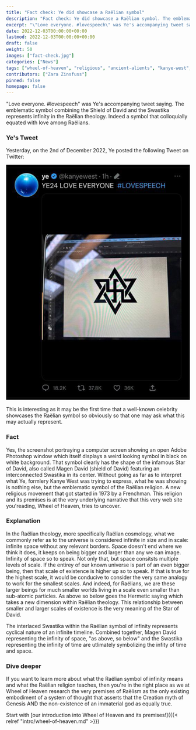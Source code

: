 ```yaml
---
title: "Fact check: Ye did showcase a Raëlian symbol"
description: "Fact check: Ye did showcase a Raëlian symbol. The emblematic symbol combining the Shield of David and the Swastika represents infinity in the Raëlian theology."
excerpt: "\"Love everyone. #lovespeech\" was Ye's accompanying tweet saying. The emblematic symbol combining the Shield of David and the Swastika represents infinity in the Raëlian theology. Indeed a symbol that colloquially equated with love among Raëlians."
date: 2022-12-03T00:00:00+00:00
lastmod: 2022-12-03T00:00:00+00:00
draft: false
weight: 50
images: ["fact-check.jpg"]
categories: ["News"]
tags: ["wheel-of-heaven", "religious", "ancient-alients", "kanye-west", "ye", "swastika", "magen-david", "star-of-david", "infinity", "lovespeech", "raelism"]
contributors: ["Zara Zinsfuss"]
pinned: false
homepage: false
---
```


"Love everyone. #lovespeech" was Ye's accompanying tweet saying. The emblematic symbol combining the Shield of David and the Swastika represents infinity in the Raëlian theology. Indeed a symbol that colloquially equated with love among Raëlians.

### Ye's Tweet

Yesterday, on the 2nd of December 2022, Ye posted the following Tweet on Twitter:

![Image](images/ye-tweet-raelian-symbol.jpg "ye-tweet-raelian-symbol.jpg")

This is interesting as it may be the first time that a well-known celebrity showcases the Raëlian symbol so obviously so that one may ask what this may actually represent.  

### Fact

Yes, the screenshot portraying a computer screen showing an open Adobe Photoshop window which itself displays a weird looking symbol in black on white background. That symbol clearly has the shape of the infamous Star of David, also called Magen David (shield of David) featuring an interconnected Swastika in its center. Without going as far as to interpret what Ye, formlery Kanye West was trying to express, what he was showing is nothing else, but the emblematic symbol of the Raëlian religion. A new religious movement that got started in 1973 by a Frenchman. This religion and its premises is at the very underlying narrative that this very web site you'reading, Wheel of Heaven, tries to uncover.

### Explanation

In the Raëlian theology, more specifically Raëlian cosmology, what we commonly refer as to the universe is considered infinite in size and in scale: infinite space without any relevant borders. Space doesn't end where we think it does, it keeps on being bigger and larger than any we can image. Infinity of space so to speak. Not only that, but space consitsts multiple levels of scale. If the entirey of our known universe is part of an even bigger being, then that scale of existence is higher up so to speak. If that is true for the highest scale, it would be conducive to consider the very same analogy to work for the smallest scales. And indeed, for Raëlians, we are these larger beings for much smaller worlds living in a scale even smaller than sub-atomic particles. As above so below goes the Hermetic saying which takes a new dimension within Raëlian theology. This relationship between smaller and larger scales of existence is the very meaning of the Star of David.

The interlaced Swastika within the Raëlian symbol of infinity represents cyclical nature of an infinite timeline. Combined together, Magen David representing the infinity of space, "as above, so below" and the Swastika representing the infinity of time are utlimately symbolizing the infity of time and space. 

### Dive deeper

If you want to learn more about what the Raëlian symbol of infinity means and what the Raëlian religion teaches, then you're in the right place as we at Wheel of Heaven research the very premises of Raëlism as the only existing embodiment of a system of thought that asserts that the Creation myth of Genesis AND the non-existence of an immaterial god as equally true.

Start with [our introduction into Wheel of Heaven and its premises!]({{< relref "intro/wheel-of-heaven.md" >}})</br>
